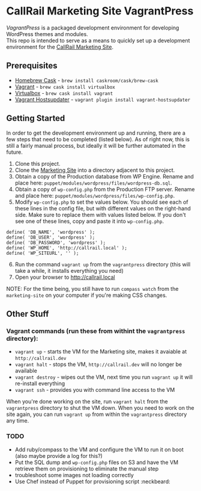 # CallRail Marketing Site VagrantPress

*VagrantPress* is a packaged development environment for developing WordPress themes and modules.  
This repo is intended to serve as a means to quickly set up a development environment for the [CallRail Marketing Site](https://github.com/callrail/marketing-site).


## Prerequisites
+ [Homebrew Cask](https://github.com/caskroom/homebrew-cask) - `brew install caskroom/cask/brew-cask`
+ [Vagrant](http://www.vagrantup.com/downloads.html) - `brew cask install virtualbox`
+ [Virtualbox](https://www.virtualbox.org/wiki/Downloads) - `brew cask install vagrant`
+ [Vagrant Hostsupdater](https://github.com/cogitatio/vagrant-hostsupdater) - `vagrant plugin install vagrant-hostsupdater`

## Getting Started

In order to get the development environment up and running, there are a few steps that need to be completed (listed below).  As of right now, this is still a fairly manual process, but ideally it will be further automated in the future.

1. Clone this project.
2. Clone the [Marketing Site](https://github.com/callrail/marketing-site) into a directory adjacent to this project.
3. Obtain a copy of the Production database from WP Engine.  Rename and place here: `puppet/modules/wordpress/files/wordpress-db.sql`.
4. Obtain a copy of `wp-config.php` from the Production FTP server.  Rename and place here: `puppet/modules/wordpress/files/wp-config.php`.
5. Modify `wp-config.php` to set the values below. You should see each of these lines in the config file, but with different values on the right-hand side.  Make sure to replace them with values listed below.  If you don't see one of these lines, copy and paste it into `wp-config.php`.
  
  ```
  define( 'DB_NAME', 'wordpress' );
  define( 'DB_USER', 'wordpress' );
  define( 'DB_PASSWORD', 'wordpress' );
  define( 'WP_HOME', 'http://callrail.local' );  
  define( 'WP_SITEURL', '' );
  ```
6. Run the command `vagrant up` from the `vagrantpress` directory (this will take a while, it installs everything you need)
7. Open your browser to http://callrail.local

NOTE: For the time being, you still have to run `compass watch` from the `marketing-site` on your computer if you're making CSS changes.

## Other Stuff

### Vagrant commands (run these from withint the `vagrantpress` directory):
+ `vagrant up` - starts the VM for the Marketing site, makes it avaiable at `http://callrail.dev`
+ `vagrant halt` - stops the VM, `http://callrail.dev` will no longer be available
+ `vagrant destroy` - wipes out the VM, next time you run `vagrant up` it will re-install everything
+ `vagrant ssh` - provides you with command line access to the VM

When you're done working on the site, run `vagrant halt` from the `vagrantpress` directory to shut the VM down.  When you need to work on the site again, you can run `vagrant up` from within the `vagrantpress` directory any time.

### TODO
+ Add ruby/compass to the VM and configure the VM to run it on boot (also maybe provide a log for this?)
+ Put the SQL dump and `wp-config.php` files on S3 and have the VM retrieve them on provisioning to eliminate the manual step
+ troubleshoot some images not loading correctly
+ Use Chef instead of Puppet for provisioning script :neckbeard: 
